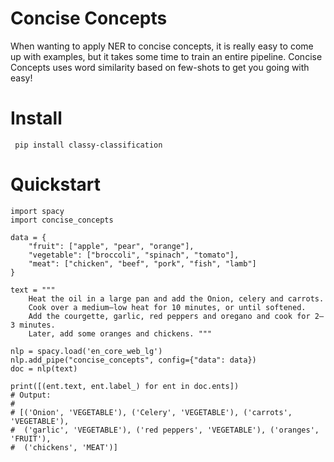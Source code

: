 # Concise Concepts
When wanting to apply NER to concise concepts, it is really easy to come up with examples, but it takes some time to train an entire pipeline. Concise Concepts uses word similarity based on few-shots to get you going with easy!

# Install
``` pip install classy-classification```

# Quickstart
```
import spacy
import concise_concepts

data = {
    "fruit": ["apple", "pear", "orange"],
    "vegetable": ["broccoli", "spinach", "tomato"],
    "meat": ["chicken", "beef", "pork", "fish", "lamb"]
}

text = """
    Heat the oil in a large pan and add the Onion, celery and carrots. 
    Cook over a medium–low heat for 10 minutes, or until softened. 
    Add the courgette, garlic, red peppers and oregano and cook for 2–3 minutes.
    Later, add some oranges and chickens. """

nlp = spacy.load('en_core_web_lg')
nlp.add_pipe("concise_concepts", config={"data": data})
doc = nlp(text)

print([(ent.text, ent.label_) for ent in doc.ents])
# Output:
#
# [('Onion', 'VEGETABLE'), ('Celery', 'VEGETABLE'), ('carrots', 'VEGETABLE'), 
#  ('garlic', 'VEGETABLE'), ('red peppers', 'VEGETABLE'), ('oranges', 'FRUIT'), 
#  ('chickens', 'MEAT')]

